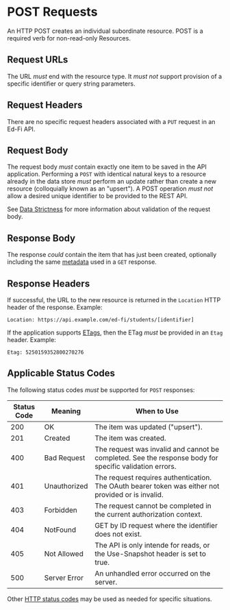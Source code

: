 # POST Requests

An HTTP POST creates an individual subordinate resource. POST is a required verb
for non-read-only Resources.

## Request URLs

The URL _must_ end with the resource type. It _must not_ support provision of a
specific identifier or query string parameters.

## Request Headers

There are no specific request headers associated with a `PUT` request in an
Ed-Fi API.

## Request Body

The request body _must_ contain exactly one item to be saved in the API
application. Performing a `POST` with identical natural keys to a resource
already in the data store _must_ perform an update rather than create a new
resource (colloquially known as an "upsert"). A POST operation _must not_ allow
a desired unique identifier to be provided to the REST API.

See [Data Strictness](./DATA-STRICTNESS.md) for more information about
validation of the request body.

## Response Body

The response _could_ contain the item that has just been created, optionally
including the same [metadata](./GET-REQUESTS.md#metadata) used in a `GET`
response.

## Response Headers

If successful, the URL to the new resource is returned in the `Location` HTTP
header of the response. Example:

```none
Location: https://api.example.com/ed-fi/students/[identifier]
```

If the application supports [ETags](./REST-API.md#etags), then the ETag _must_
be provided in an `Etag` header. Example:

```none
Etag: 5250159352800270276
```

## Applicable Status Codes

The following status codes _must_ be supported for `POST` responses:

| Status Code | Meaning      | When to Use                                                                                            |
| ----------- | ------------ | ------------------------------------------------------------------------------------------------------ |
| 200         | OK           | The item was updated ("upsert").                                                                       |
| 201         | Created      | The item was created.                                                                                  |
| 400         | Bad Request  | The request was invalid and cannot be completed. See the response body for specific validation errors. |
| 401         | Unauthorized | The request requires authentication. The OAuth bearer token was either not provided or is invalid.     |
| 403         | Forbidden    | The request cannot be completed in the current authorization context.                                  |
| 404         | NotFound     | GET by ID request where the identifier does not exist.                                                 |
| 405         | Not Allowed  | The API is only intende for reads, or the Use-Snapshot header is set to true.                          |
| 500         | Server Error | An unhandled error occurred on the server.                                                             |

Other [HTTP status codes](./REST-API.md#status-codes) may be used as needed for specific situations.
